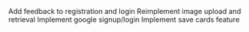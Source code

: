 Add feedback to registration and login
Reimplement image upload and retrieval
Implement google signup/login
Implement save cards feature